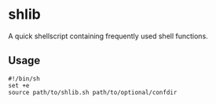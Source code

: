 # shlib
A quick shellscript containing frequently used shell functions.

## Usage
```
#!/bin/sh
set +e
source path/to/shlib.sh path/to/optional/confdir
```
